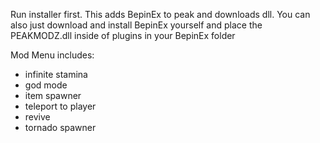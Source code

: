 Run installer first. This adds BepinEx to peak and downloads dll. You can also just download and install BepinEx yourself and place the PEAKMODZ.dll inside of plugins in your BepinEx folder

Mod Menu includes:
- infinite stamina
- god mode
- item spawner
- teleport to player
- revive
- tornado spawner
